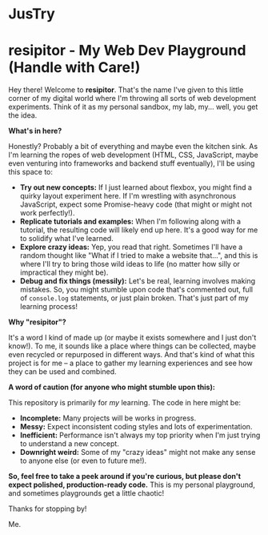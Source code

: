 # JusTry
# resipitor - My Web Dev Playground (Handle with Care!)

Hey there! Welcome to **resipitor**. That's the name I've given to this little corner of my digital world where I'm throwing all sorts of web development experiments. Think of it as my personal sandbox, my lab, my... well, you get the idea.

**What's in here?**

Honestly? Probably a bit of everything and maybe even the kitchen sink. As I'm learning the ropes of web development (HTML, CSS, JavaScript, maybe even venturing into frameworks and backend stuff eventually), I'll be using this space to:

* **Try out new concepts:** If I just learned about flexbox, you might find a quirky layout experiment here. If I'm wrestling with asynchronous JavaScript, expect some Promise-heavy code (that might or might not work perfectly!).
* **Replicate tutorials and examples:** When I'm following along with a tutorial, the resulting code will likely end up here. It's a good way for me to solidify what I've learned.
* **Explore crazy ideas:** Yep, you read that right. Sometimes I'll have a random thought like "What if I tried to make a website that...", and this is where I'll try to bring those wild ideas to life (no matter how silly or impractical they might be).
* **Debug and fix things (messily):** Let's be real, learning involves making mistakes. So, you might stumble upon code that's commented out, full of `console.log` statements, or just plain broken. That's just part of my learning process!

**Why "resipitor"?**

It's a word I kind of made up (or maybe it exists somewhere and I just don't know!). To me, it sounds like a place where things can be collected, maybe even recycled or repurposed in different ways. And that's kind of what this project is for me – a place to gather my learning experiences and see how they can be used and combined.

**A word of caution (for anyone who might stumble upon this):**

This repository is primarily for *my* learning. The code in here might be:

* **Incomplete:** Many projects will be works in progress.
* **Messy:** Expect inconsistent coding styles and lots of experimentation.
* **Inefficient:** Performance isn't always my top priority when I'm just trying to understand a new concept.
* **Downright weird:** Some of my "crazy ideas" might not make any sense to anyone else (or even to future me!).

**So, feel free to take a peek around if you're curious, but please don't expect polished, production-ready code.** This is my personal playground, and sometimes playgrounds get a little chaotic!

Thanks for stopping by!

Me.